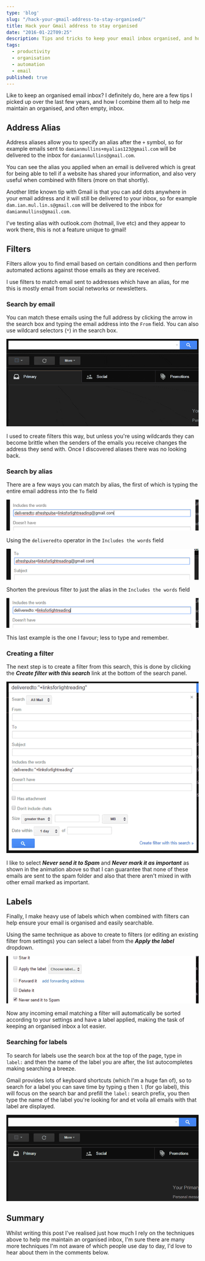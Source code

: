 ```yaml
---
type: 'blog'
slug: "/hack-your-gmail-address-to-stay-organised/"
title: Hack your Gmail address to stay organised
date: "2016-01-22T09:25"
description: Tips and tricks to keep your email inbox organised, and hopefully empty!
tags:
  - productivity
  - organisation
  - automation
  - email
published: true
---
```


Like to keep an organised email inbox? I definitely do, here are a few tips I picked up over the last few years, and how I combine them all to help me maintain an organised, and often empty, inbox.

## Address Alias

Address aliases allow you to specify an alias after the `+` symbol, so for example emails sent to `damianmullins+myalias123@gmail.com` will be delivered to the inbox for `damianmullins@gmail.com`.

You can see the alias you applied when an email is delivered which is great for being able to tell if a website has shared your information, and also very useful when combined with filters (more on that shortly).

Another little known tip with Gmail is that you can add dots anywhere in your email address and it will still be delivered to your inbox, so for example `dam.ian.mul.lin.s@gmail.com` will be delivered to the inbox for `damianmullins@gmail.com`.

I've testing alias with outlook.com (hotmail, live etc) and they appear to work there, this is not a feature unique to gmail!

## Filters

Filters allow you to find email based on certain conditions and then perform automated actions against those emails as they are received.

I use filters to match email sent to addresses which have an alias, for me this is mostly email from social networks or newsletters.

### Search by email

You can match these emails using the full address by clicking the arrow in the search box and typing the email address into the `From` field. You can also use wildcard selectors (`*`) in the search box.

![Filter email address](filter-email-address.gif)

I used to create filters this way, but unless you're using wildcards they can become brittle when the senders of the emails you receive changes the address they send with. Once I discovered aliases there was no looking back.

### Search by alias

There are a few ways you can match by alias, the first of which is typing the entire email address into the `To` field

![e.g. afreshpulse+linksforlightreading@gmail.com](full-email-includes-words.png)

Using the `deliveredto` operator in the `Includes the words` field

![e.g. deliveredto:afreshpulse+linksforlightreading@gmail.com](to-field-email.png)

Shorten the previous filter to just the alias in the `Includes the words` field

![e.g. deliveredto:+linksforlightreading](alias-includes-words.png)

This last example is the one I favour; less to type and remember.

### Creating a filter

The next step is to create a filter from this search, this is done by clicking the ___Create filter with this search___ link at the bottom of the search panel.

![Creating a filter](create-filter.gif)

I like to select ___Never send it to Spam___ and ___Never mark it as important___ as shown in the animation above so that I can guarantee that none of these emails are sent to the spam folder and also that there aren't mixed in with other email marked as important.

## Labels

Finally, I make heavy use of labels which when combined with filters can help ensure your email is organised and easily searchable.

Using the same technique as above to create to filters (or editing an existing filter from settings) you can select a label from the ___Apply the label___ dropdown.

![Apply label](apply-label.gif)

Now any incoming email matching a filter will automatically be sorted according to your settings and have a label applied, making the task of keeping an organised inbox a lot easier.

### Searching for labels

To search for labels use the search box at the top of the page, type in `label:` and then the name of the label you are after, the list autocompletes making searching a breeze.

Gmail provides lots of keyboard shortcuts (which I'm a huge fan of), so to search for a label you can save time by typing `g` then `l` (for go label), this will focus on the search bar and prefill the `label:` search prefix, you then type the name of the label you're looking for and et voila all emails with that label are displayed.

![Search for label using keyboard shortcuts](search-label-keyboard-shortcuts.gif)

## Summary

Whilst writing this post I've realised just how much I rely on the techniques above to help me maintain an organised inbox, I'm sure there are many more techniques I'm not aware of which people use day to day, I'd love to hear about them in the comments below.
